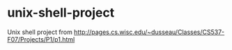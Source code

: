 # unix-shell-project
Unix shell project from http://pages.cs.wisc.edu/~dusseau/Classes/CS537-F07/Projects/P1/p1.html
